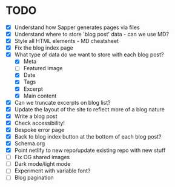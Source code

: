 # TODO

- [x] Understand how Sapper generates pages via files
- [x] Understand where to store 'blog post' data - can we use MD?
- [x] Style all HTML elements - MD cheatsheet
- [x] Fix the blog index page
- [x] What type of data do we want to store with each blog post?
  - [x] Meta
  - [ ] Featured image
  - [x] Date
  - [x] Tags
  - [x] Excerpt
  - [x] Main content
- [x] Can we truncate excerpts on blog list?
- [x] Update the layout of the site to reflect more of a blog nature
- [x] Write a blog post
- [x] Check accessibility!
- [x] Bespoke error page
- [x] Back to blog index button at the bottom of each blog post?
- [x] Schema.org
- [x] Point netlify to new repo/update existing repo with new stuff
- [ ] Fix OG shared images
- [ ] Dark mode/light mode
- [ ] Experiment with variable font?
- [ ] Blog pagination
